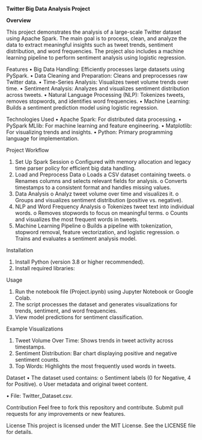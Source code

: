 <b>Twitter Big Data Analysis Project</b>

<b>Overview</b>
  
This project demonstrates the analysis of a large-scale Twitter dataset using Apache Spark. The main goal is to process, clean, and analyze the data to extract meaningful insights such as tweet trends, sentiment distribution, and word frequencies. The project also includes a machine learning pipeline to perform sentiment analysis using logistic regression.

Features
•	Big Data Handling: Efficiently processes large datasets using PySpark.
•	Data Cleaning and Preparation: Cleans and preprocesses raw Twitter data.
•	Time-Series Analysis: Visualizes tweet volume trends over time.
•	Sentiment Analysis: Analyzes and visualizes sentiment distribution across tweets.
•	Natural Language Processing (NLP): Tokenizes tweets, removes stopwords, and identifies word frequencies.
•	Machine Learning: Builds a sentiment prediction model using logistic regression.

Technologies Used
•	Apache Spark: For distributed data processing.
•	PySpark MLlib: For machine learning and feature engineering.
•	Matplotlib: For visualizing trends and insights.
•	Python: Primary programming language for implementation.

Project Workflow
  1.	Set Up Spark Session
    o	Configured with memory allocation and legacy time parser policy for efficient big data handling.
  2.	Load and Preprocess Data
    o	Loads a CSV dataset containing tweets.
    o	Renames columns and selects relevant fields for analysis.
    o	Converts timestamps to a consistent format and handles missing values.
  3.	Data Analysis
    o	Analyz tweet volume over time and visualizes it.
    o	Groups and visualizes sentiment distribution (positive vs. negative).
  4.	NLP and Word Frequency Analysis
    o	Tokenizes tweet text into individual words.
    o	Removes stopwords to focus on meaningful terms.
    o	Counts and visualizes the most frequent words in tweets.
  5.	Machine Learning Pipeline
    o	Builds a pipeline with tokenization, stopword removal, feature vectorization, and logistic regression.
    o	Trains and evaluates a sentiment analysis model.

Installation
1.	Install Python (version 3.8 or higher recommended).
2.	Install required libraries:

Usage
1.	Run the notebook file (Project.ipynb) using Jupyter Notebook or Google Colab.
2.	The script processes the dataset and generates visualizations for trends, sentiment, and word frequencies.
3.	View model predictions for sentiment classification.

Example Visualizations
1.	Tweet Volume Over Time: Shows trends in tweet activity across timestamps.
2.	Sentiment Distribution: Bar chart displaying positive and negative sentiment counts.
3.	Top Words: Highlights the most frequently used words in tweets.

Dataset
  •	The dataset used contains:
    o	Sentiment labels (0 for Negative, 4 for Positive).
    o	User metadata and original tweet content.
  
  •	File: Twitter_Dataset.csv.

Contribution
Feel free to fork this repository and contribute. Submit pull requests for any improvements or new features.

License
This project is licensed under the MIT License. See the LICENSE file for details.

